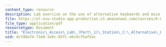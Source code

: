 ```yaml
---
content_type: resource
description: Lab exercise on the use of alternative keyboards and mice.
file: https://ol-ocw-studio-app-production.s3.amazonaws.com/courses/6-811-principles-and-practice-of-assistive-technology-fall-2014/dcf48a7471e81e9c85fce6c4cf5af5ac_MIT6_811F14_KeyboardMice.pdf
file_type: application/pdf
resourcetype: Document
title: "Electronic\_Access\_Lab\_(Part\_1)\_Station\_C:\_Alternative\_Keyboard/Mice"
uid: dcf48a74-71e8-1e9c-85fc-e6c4cf5af5ac
---
```

